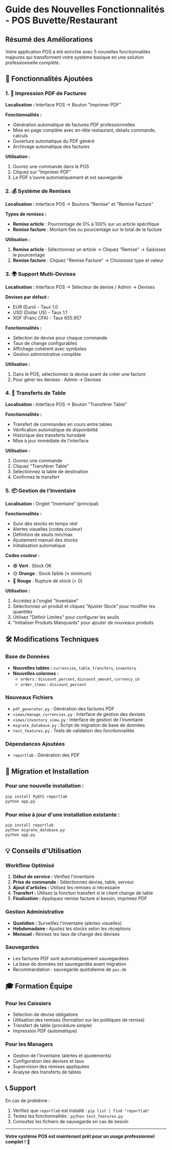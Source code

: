 # Guide des Nouvelles Fonctionnalités - POS Buvette/Restaurant

## Résumé des Améliorations

Votre application POS a été enrichie avec 5 nouvelles fonctionnalités majeures qui transforment votre système basique en une solution professionnelle complète.

## 🎯 Fonctionnalités Ajoutées

### 1. 📄 Impression PDF de Factures
**Localisation :** Interface POS → Bouton "Imprimer PDF"

**Fonctionnalités :**
- Génération automatique de factures PDF professionnelles
- Mise en page complète avec en-tête restaurant, détails commande, calculs
- Ouverture automatique du PDF généré
- Archivage automatique des factures

**Utilisation :**
1. Ouvrez une commande dans le POS
2. Cliquez sur "Imprimer PDF"
3. Le PDF s'ouvre automatiquement et est sauvegardé

### 2. 💰 Système de Remises
**Localisation :** Interface POS → Boutons "Remise" et "Remise Facture"

**Types de remises :**
- **Remise article** : Pourcentage de 0% à 100% sur un article spécifique
- **Remise facture** : Montant fixe ou pourcentage sur le total de la facture

**Utilisation :**
1. **Remise article** : Sélectionnez un article → Cliquez "Remise" → Saisissez le pourcentage
2. **Remise facture** : Cliquez "Remise Facture" → Choisissez type et valeur

### 3. 🌍 Support Multi-Devises
**Localisation :** Interface POS → Sélecteur de devise / Admin → Devises

**Devises par défaut :**
- EUR (Euro) - Taux 1.0
- USD (Dollar US) - Taux 1.1  
- XOF (Franc CFA) - Taux 655.957

**Fonctionnalités :**
- Sélection de devise pour chaque commande
- Taux de change configurables
- Affichage cohérent avec symboles
- Gestion administrative complète

**Utilisation :**
1. Dans le POS, sélectionnez la devise avant de créer une facture
2. Pour gérer les devises : Admin → Devises

### 4. 🔄 Transferts de Table
**Localisation :** Interface POS → Bouton "Transférer Table"

**Fonctionnalités :**
- Transfert de commandes en cours entre tables
- Vérification automatique de disponibilité
- Historique des transferts horodaté
- Mise à jour immédiate de l'interface

**Utilisation :**
1. Ouvrez une commande
2. Cliquez "Transférer Table"
3. Sélectionnez la table de destination
4. Confirmez le transfert

### 5. 📦 Gestion de l'Inventaire
**Localisation :** Onglet "Inventaire" (principal)

**Fonctionnalités :**
- Suivi des stocks en temps réel
- Alertes visuelles (codes couleur)
- Définition de seuils min/max
- Ajustement manuel des stocks
- Initialisation automatique

**Codes couleur :**
- 🟢 **Vert** : Stock OK
- 🟡 **Orange** : Stock faible (≤ minimum)
- 🔴 **Rouge** : Rupture de stock (= 0)

**Utilisation :**
1. Accédez à l'onglet "Inventaire"
2. Sélectionnez un produit et cliquez "Ajuster Stock" pour modifier les quantités
3. Utilisez "Définir Limites" pour configurer les seuils
4. "Initialiser Produits Manquants" pour ajouter de nouveaux produits

## 🛠 Modifications Techniques

### Base de Données
- **Nouvelles tables :** `currencies`, `table_transfers`, `inventory`
- **Nouvelles colonnes :** 
  - `orders` : `discount_percent`, `discount_amount`, `currency_id`
  - `order_items` : `discount_percent`

### Nouveaux Fichiers
- `pdf_generator.py` : Génération des factures PDF
- `views/manage_currencies.py` : Interface de gestion des devises
- `views/inventory_view.py` : Interface de gestion de l'inventaire
- `migrate_database.py` : Script de migration de base de données
- `test_features.py` : Tests de validation des fonctionnalités

### Dépendances Ajoutées
- `reportlab` : Génération des PDF

## 🚀 Migration et Installation

### Pour une nouvelle installation :
```bash
pip install PyQt5 reportlab
python app.py
```

### Pour mise à jour d'une installation existante :
```bash
pip install reportlab
python migrate_database.py
python app.py
```

## 💡 Conseils d'Utilisation

### Workflow Optimisé
1. **Début de service :** Vérifiez l'inventaire
2. **Prise de commande :** Sélectionnez devise, table, serveur
3. **Ajout d'articles :** Utilisez les remises si nécessaire
4. **Transfert :** Utilisez la fonction transfert si le client change de table
5. **Finalisation :** Appliquez remise facture si besoin, imprimez PDF

### Gestion Administrative
- **Quotidien :** Surveillez l'inventaire (alertes visuelles)
- **Hebdomadaire :** Ajustez les stocks selon les réceptions
- **Mensuel :** Révisez les taux de change des devises

### Sauvegardes
- Les factures PDF sont automatiquement sauvegardées
- La base de données est sauvegardée avant migration
- Recommandation : sauvegarde quotidienne de `pos.db`

## 🎓 Formation Équipe

### Pour les Caissiers
- Sélection de devise obligatoire
- Utilisation des remises (formation sur les politiques de remise)
- Transfert de table (procédure simple)
- Impression PDF (automatique)

### Pour les Managers
- Gestion de l'inventaire (alertes et ajustements)
- Configuration des devises et taux
- Supervision des remises appliquées
- Analyse des transferts de tables

## 📞 Support

En cas de problème :
1. Vérifiez que `reportlab` est installé : `pip list | find "reportlab"`
2. Testez les fonctionnalités : `python test_features.py`
3. Consultez les fichiers de sauvegarde en cas de besoin

---

**Votre système POS est maintenant prêt pour un usage professionnel complet !** 🎉
